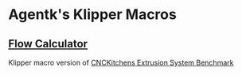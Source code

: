 # Agentk's Klipper Macros

## [Flow Calculator](FlowCalculator/)

Klipper macro version of [CNCKitchens Extrusion System Benchmark](https://github.com/CNCKitchen/ExtrusionSystemBenchmark)
